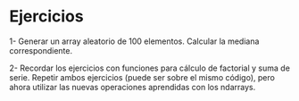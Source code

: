 # Ejercicios

1- Generar un array aleatorio de 100 elementos. Calcular la mediana correspondiente.

2- Recordar los ejercicios con funciones para cálculo de factorial y suma de serie. Repetir ambos ejercicios (puede ser sobre el mismo código), pero ahora utilizar las nuevas operaciones aprendidas con los ndarrays.


